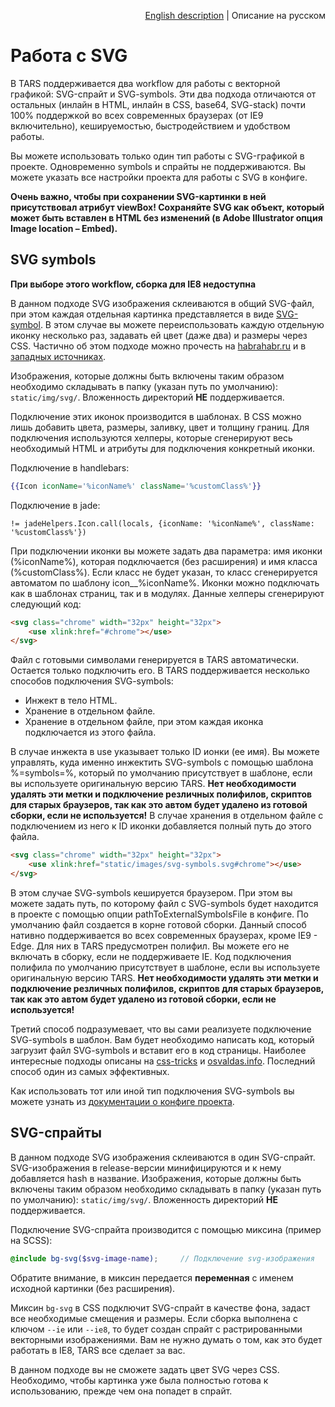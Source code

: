 <p align="right">
<a href="../en/svg-processing.md">English description</a> | Описание на русском
</p>

# Работа с SVG

В TARS поддерживается два workflow для работы с векторной графикой: SVG-спрайт и SVG-symbols. Эти два подхода отличаются от остальных (инлайн в HTML, инлайн в CSS, base64, SVG-stack) почти 100% поддержкой во всех современных браузерах (от IE9 включительно), кешируемостью, быстродействием и удобством работы.

Вы можете использовать только один тип работы с SVG-графикой в проекте. Одновременно symbols и спрайты не поддерживаются. Вы можете указать все настройки проекта для работы с SVG в конфиге.

**Очень важно, чтобы при сохранении SVG-картинки в ней присутствовал атрибут viewBox! Сохраняйте SVG как объект, который может быть вставлен в HTML без изменений (в Adobe Illustrator опция Image location – Embed).**

## SVG symbols

**При выборе этого workflow, сборка для IE8 недоступна**

В данном подходе SVG изображения склеиваются в общий SVG-файл, при этом каждая отдельная картинка представляется в виде [SVG-symbol](https://developer.mozilla.org/ru/docs/Web/SVG/Element/symbol). В этом случае вы можете переиспользовать каждую отдельную иконку несколько раз, задавать ей цвет (даже два) и размеры через CSS. Частично об этом подходе можно прочесть на [habrahabr.ru](https://habrahabr.ru/post/272505/) и в [западных источниках](https://css-tricks.com/svg-symbol-good-choice-icons/). 

Изображения, которые должны быть включены таким образом необходимо складывать в папку (указан путь по умолчанию): `static/img/svg/`. Вложенность директорий **НЕ** поддерживается. 

Подключение этих иконок производится в шаблонах. В CSS можно лишь добавить цвета, размеры, заливку, цвет и толщину границ. Для подключения используются хелперы, которые сгенерируют весь необходимый HTML и атрибуты для подключения конкретный иконки.

Подключение в handlebars:
```handlebars
{{Icon iconName='%iconName%' className='%customClass%'}}
```

Подключение в jade:
```jade
!= jadeHelpers.Icon.call(locals, {iconName: '%iconName%', className: '%customClass%'})
```

При подключении иконки вы можете задать два параметра: имя иконки (%iconName%), которая подключается (без расширения) и имя класса (%customClass%). Если класс не будет указан, то класс сгенерируется автоматом по шаблону icon__%iconName%. Иконки можно подключать как в шаблонах страниц, так и в модулях. Данные хелперы сгенерируют следующий код:
```html
<svg class="chrome" width="32px" height="32px">
    <use xlink:href="#chrome"></use>
</svg>
```

Файл с готовыми символами генерируется в TARS автоматически. Остается только подключить его. В TARS поддерживается несколько способов подключения SVG-symbols:
* Инжект в тело HTML.
* Хранение в отдельном файле.
* Хранение в отдельном файле, при этом каждая иконка подключается из этого файла.

В случае инжекта в use указывает только ID ионки (ее имя). Вы можете управлять, куда именно инжектить SVG-symbols с помощью шаблона %=symbols=%, который по умолчанию присутствует в шаблоне, если вы используете оригинальную версию TARS. **Нет необходимости удалять эти метки и подключение резличных полифилов, скриптов для старых браузеров, так как это автом будет удалено из готовой сборки, если не используется!** 
В случае хранения в отдельном файле с подключением из него к ID иконки добавляется полный путь до этого файла.

```html
<svg class="chrome" width="32px" height="32px">
    <use xlink:href="static/images/svg-symbols.svg#chrome"></use>
</svg>
```

В этом случае SVG-symbols кешируется браузером. При этом вы можете задать путь, по которому файл с SVG-symbols будет находится в проекте с помощью опции pathToExternalSymbolsFile в конфиге. По умолчанию файл создается в корне готовой сборки.
Данный способ нативно поддерживается во всех современных браузерах, кроме IE9 - Edge. Для них в TARS предусмотрен полифил. Вы можете его не включать в сборку, если не поддерживаете IE. Код подключения полифила по умолчанию присутствует в шаблоне, если вы используете оригинальную версию TARS. **Нет необходимости удалять эти метки и подключение резличных полифилов, скриптов для старых браузеров, так как это автом будет удалено из готовой сборки, если не используется!**

Третий способ подразумевает, что вы сами реализуете подключение SVG-symbols в шаблон. Вам будет необходимо написать код, который загрузит файл SVG-symbols и вставит его в код страницы. Наиболее интересные подходы описаны на [css-tricks](https://css-tricks.com/ajaxing-svg-sprite/) и [osvaldas.info](http://osvaldas.info/caching-svg-sprite-in-localstorage). Последний способ один из самых эффективных.

Как использовать тот или иной тип подключения SVG-symbols вы можете узнать из [документации о конфиге проекта](options.md#svg).

## SVG-спрайты

В данном подходе SVG изображения склеиваются в один SVG-спрайт. SVG-изображения в release-версии минифицируются и к нему добавляется hash в название. Изображения, которые должны быть включены таким образом необходимо складывать в папку (указан путь по умолчанию): `static/img/svg/`. Вложенность директорий **НЕ** поддерживается. 

Подключение SVG-спрайта производится с помощью миксина (пример на SCSS):
```scss
@include bg-svg($svg-image-name);     // Подключение svg-изображения
```

Обратите внимание, в миксин передается **переменная** с именем исходной картинки (без расширения).

Миксин `bg-svg` в CSS подключит SVG-спрайт в качестве фона, задаст все необходимые смещения и размеры. Если сборка выполнена с ключом `--ie` или `--ie8`, то будет создан спрайт с растрированными векторными изображениями. Вам не нужно думать о том, как это будет работать в IE8, TARS все сделает за вас.

В данном подходе вы не сможете задать цвет SVG через CSS. Необходимо, чтобы картинка уже была полностью готова к использованию, прежде чем она попадет в спрайт.


